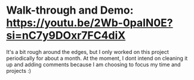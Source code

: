 # Walk-through and Demo: https://youtu.be/2Wb-0paIN0E?si=nC7y9DOxr7FC4diX 

It's a bit rough around the edges, but I only worked on this project periodically for about a month. At the moment, I dont intend on cleaning it up and adding comments because I am choosing to focus my time and projects :)
